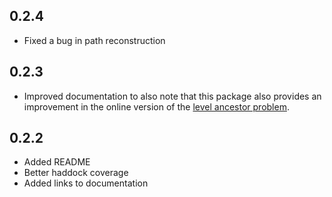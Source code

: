 0.2.4
-----
* Fixed a bug in path reconstruction

0.2.3
-----
* Improved documentation to also note that this package also provides an improvement in the online version of the [level ancestor problem](http://en.wikipedia.org/wiki/Level_ancestor_problem).

0.2.2
-----
* Added README
* Better haddock coverage
* Added links to documentation
